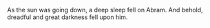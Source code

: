 As the sun was going down, a deep sleep fell on Abram. And behold, dreadful and great darkness fell upon him.
